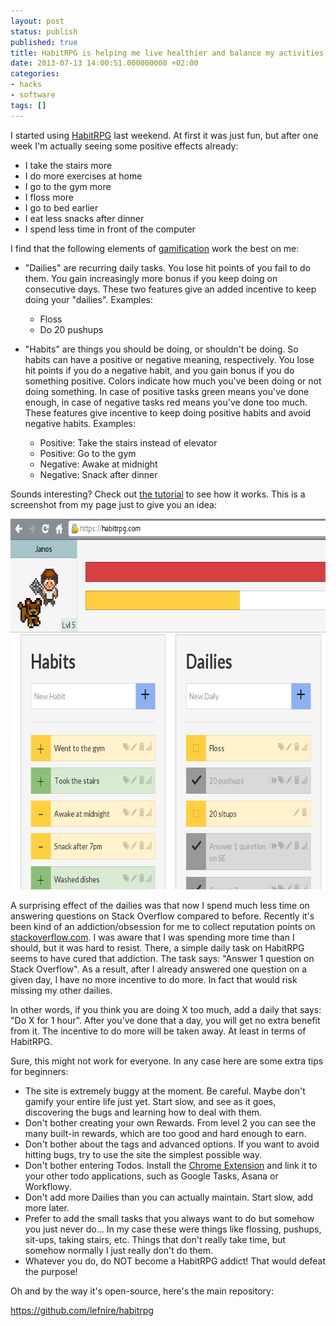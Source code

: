 ```yaml
---
layout: post
status: publish
published: true
title: HabitRPG is helping me live healthier and balance my activities better
date: 2013-07-13 14:00:51.000000000 +02:00
categories:
- hacks
- software
tags: []
---
```

I started using [HabitRPG](https://habitrpg.com/) last weekend. At first it was just fun, but after one week I'm actually seeing some positive effects already:

- I take the stairs more
- I do more exercises at home
- I go to the gym more
- I floss more
- I go to bed earlier
- I eat less snacks after dinner
- I spend less time in front of the computer

I find that the following elements of [gamification](http://en.wikipedia.org/wiki/Gamification) work the best on me:

- "Dailies" are recurring daily tasks. You lose hit points of you fail to do them. You gain increasingly more bonus if you keep doing on consecutive days. These two features give an added incentive to keep doing your "dailies". Examples:

	- Floss
	- Do 20 pushups

- "Habits" are things you should be doing, or shouldn't be doing. So habits can have a positive or negative meaning, respectively. You lose hit points if you do a negative habit, and you gain bonus if you do something positive. Colors indicate how much you've been doing or not doing something. In case of positive tasks green means you've done enough, in case of negative tasks red means you've done too much. These features give incentive to keep doing positive habits and avoid negative habits. Examples:

	- Positive: Take the stairs instead of elevator
	- Positive: Go to the gym
	- Negative: Awake at midnight
	- Negative: Snack after dinner

Sounds interesting? Check out [the tutorial](http://www.youtube.com/watch?v=cT5ghzZFfao) to see how it works. This is a screenshot from my page just to give you an idea:

<a href="/assets/themes/images/screenshots/2013-07-habitrpg1.png"><img class="alignright size-full wp-image-1043" alt="habitrpg1" src="/assets/themes/images/screenshots/2013-07-habitrpg1.png" width="664" height="593" /></a>

A surprising effect of the dailies was that now I spend much less time on answering questions on Stack Overflow compared to before. Recently it's been kind of an addiction/obsession for me to collect reputation points on [stackoverflow.com](http://stackoverflow.com/). I was aware that I was spending more time than I should, but it was hard to resist. There, a simple daily task on HabitRPG seems to have cured that addiction. The task says: "Answer 1 question on Stack Overflow". As a result, after I already answered one question on a given day, I have no more incentive to do more. In fact that would risk missing my other dailies.

In other words, if you think you are doing X too much, add a daily that says: "Do X for 1 hour". After you've done that a day, you will get no extra benefit from it. The incentive to do more will be taken away. At least in terms of HabitRPG.

Sure, this might not work for everyone. In any case here are some extra tips for beginners:

- The site is extremely buggy at the moment. Be careful. Maybe don't gamify your entire life just yet. Start slow, and see as it goes, discovering the bugs and learning how to deal with them.
- Don't bother creating your own Rewards. From level 2 you can see the many built-in rewards, which are too good and hard enough to earn.
- Don't bother about the tags and advanced options. If you want to avoid hitting bugs, try to use the site the simplest possible way.
- Don't bother entering Todos. Install the [Chrome Extension](https://chrome.google.com/webstore/detail/habitrpg/pidkmpibnnnhneohdgjclfdjpijggmjj) and link it to your other todo applications, such as Google Tasks, Asana or Workflowy.
- Don't add more Dailies than you can actually maintain. Start slow, add more later.
- Prefer to add the small tasks that you always want to do but somehow you just never do... In my case these were things like flossing, pushups, sit-ups, taking stairs, etc. Things that don't really take time, but somehow normally I just really don't do them.
- Whatever you do, do NOT become a HabitRPG addict! That would defeat the purpose!

Oh and by the way it's open-source, here's the main repository:

https://github.com/lefnire/habitrpg
